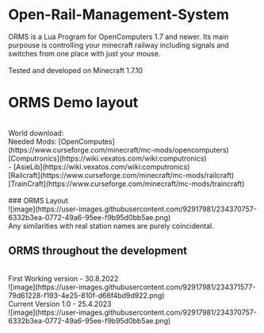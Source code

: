 # Open-Rail-Management-System

ORMS is a Lua Program for OpenComputers 1.7 and newer. Its main purpouse is controlling your minecraft railway including signals and switches from one place with just your mouse.
</br>
</br>
Tested and developed on Minecraft 1.7.10

# ORMS Demo layout
</br>
World download:

</br>
Needed Mods:
  [OpenComputes](https://www.curseforge.com/minecraft/mc-mods/opencomputers)</br>
  [Computronics](https://wiki.vexatos.com/wiki:computronics)</br>
   - [AsieLib](https://wiki.vexatos.com/wiki:computronics)</br>
  [Railcraft](https://www.curseforge.com/minecraft/mc-mods/railcraft)</br>
  [TrainCraft](https://www.curseforge.com/minecraft/mc-mods/traincraft)</br>
</br>
### ORMS Layout
</br>
![image](https://user-images.githubusercontent.com/92917981/234370757-6332b3ea-0772-49a6-95ee-f9b95d0bb5ae.png)
</br>
Any similarities with real station names are purely coincidental.

## ORMS throughout the development
</br>
First Working version - 30.8.2022</br>
![image](https://user-images.githubusercontent.com/92917981/234371577-79d61228-f193-4e25-810f-d66f4bd9d922.png)
</br>
Current Version 1.0 - 25.4.2023</br>
![image](https://user-images.githubusercontent.com/92917981/234370757-6332b3ea-0772-49a6-95ee-f9b95d0bb5ae.png)
